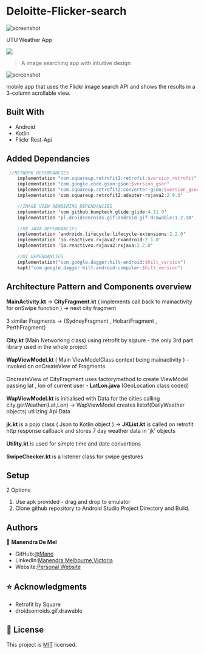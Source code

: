 #  Deloitte-Flicker-search 
![screenshot](./app/src/main/res/drawable/utuwap.png)  

UTU Weather App

![](https://img.shields.io/badge/Code-Kotlin%2FJava-brightgreen)

> A image searching app with intuitive design

![screenshot](./utuwapgif.gif)

mobile app that uses the Flickr image search API and shows the results in a 3-column scrollable view.

## Built With

- Android
- Kotlin 
- Flickr Rest-Api

## Added Dependancies

```kotlin
 //NETWORK DEPENDANCIES
    implementation "com.squareup.retrofit2:retrofit:$version_retrofit"
    implementation "com.google.code.gson:gson:$version_gson"
    implementation "com.squareup.retrofit2:converter-gson:$version_gson_converter"
    implementation 'com.squareup.retrofit2:adapter-rxjava2:2.9.0'

    //IMAGE VIEW RENDERING DEPENDANCIES
    implementation 'com.github.bumptech.glide:glide:4.11.0'
    implementation "pl.droidsonroids.gif:android-gif-drawable:1.2.18"

    //RX JAVA DEPENDANCIES
    implementation 'androidx.lifecycle:lifecycle-extensions:2.2.0'
    implementation 'io.reactivex.rxjava2:rxandroid:2.1.0'
    implementation 'io.reactivex.rxjava2:rxjava:2.2.0'

    //DI DEPENDANCIES
    implementation("com.google.dagger:hilt-android:$hilt_version")
    kapt("com.google.dagger:hilt-android-compiler:$hilt_version")
```


## Architecture Pattern and Components overview

**MainActivity.kt** -> **CityFragment.kt** ( implements call back to mainactivity for onSwipe function ) -> next city fragment<br/><br/>
3 similar Fragments -> {SydneyFragment , HobartFragment , PerthFragment}<br/><br/>
**City.kt** (Main Networking class) using retrofit by sqaure - the only 3rd part library used in the whole project<br/><br/>
**WapViewModel.kt** ( Main ViewModelClass context being mainactivity ) - invoked on onCreateView of Fragments<br/><br/>
OncreateView of CityFragment uses factorymethod to create ViewModel passing lat , lon of current user - **LatLon.java** (GeoLocation class coded)<br/><br/>
**WapViewModel.kt** is initialised with Data for the cities calling city.getWeather(Lat,Lon) -> WapViewModel creates listof(DailyWeather objects) utilizing Api Data<br/><br/>
**jk.kt** is a pojo class ( Json to Kotlin object ) -> **JKList.kt** is called on retrofit http response callback and stores 7 day weather data in 'jk' objects<br/><br/>
**Utility.kt** is used for simple time and date convertions<br/><br/>
**SwipeChecker.kt** is a listener class for swipe gestures


## Setup

2 Options
1. Use apk provided - drag and drop to emulator 
2. Clone github repository to Android Studio Project Directory and Build.




## Authors

👤 **Manendra De Mel**

- GitHub:[@Mane](https://github.com/MDeMel-Dev)
- LinkedIn:[Manendra Melbourne,Victoria](https://www.linkedin.com/in/manendra-de-mel)
- Website:[Personal Website](https://mnc22.com)

## ⭐️ Acknowledgments

- Retrofit by Square
- droidsonroids.gif.drawable

## 📝 License

This project is [MIT](lic.url) licensed.
